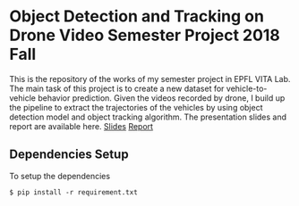 # Object Detection and Tracking on Drone Video Semester Project 2018 Fall

This is the repository of the works of my semester project in EPFL VITA Lab.
The main task of this project is to create a new dataset for vehicle-to-vehicle behavior prediction. Given the videos recorded by drone, I build up the pipeline to extract the trajectories of the vehicles by using object detection model and object tracking algorithm. The presentation slides and report are available here. [Slides](https://drive.google.com/open?id=1E4w46e0CMrho49iMJznNOosxl1-AVGjJsfS-Vo2SQtY)   [Report](https://docs.google.com/document/d/1Q4dZRRHe1uPO-kvVMYGsGVsNmpN25PSGUkHcTiMoDOg/edit?usp=sharing)


## Dependencies Setup
To setup the dependencies
```
$ pip install -r requirement.txt
```